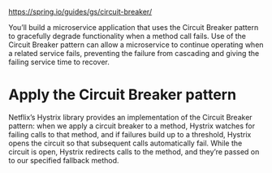 https://spring.io/guides/gs/circuit-breaker/


You’ll build a microservice application that uses the Circuit Breaker pattern to gracefully degrade functionality when a method call fails. Use of the Circuit Breaker pattern can allow a microservice to continue operating when a related service fails, preventing the failure from cascading and giving the failing service time to recover.




# Apply the Circuit Breaker pattern

Netflix’s Hystrix library provides an implementation of the Circuit Breaker pattern: when we apply a circuit breaker to a method, Hystrix watches for failing calls to that method, and if failures build up to a threshold, Hystrix opens the circuit so that subsequent calls automatically fail. While the circuit is open, Hystrix redirects calls to the method, and they’re passed on to our specified fallback method.
